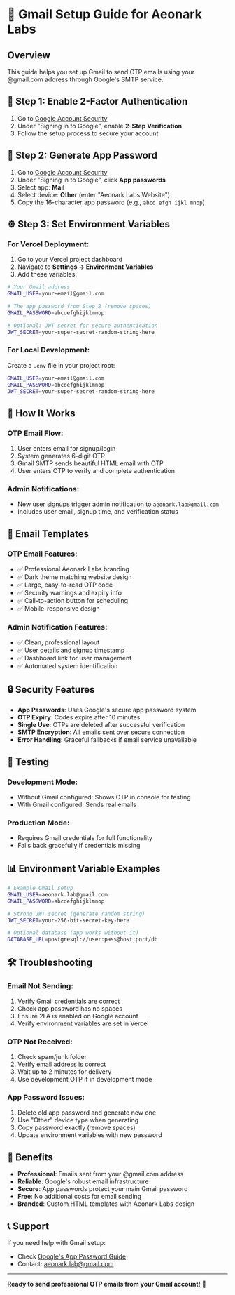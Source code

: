 # 📧 Gmail Setup Guide for Aeonark Labs

## Overview
This guide helps you set up Gmail to send OTP emails using your @gmail.com address through Google's SMTP service.

## 🔐 Step 1: Enable 2-Factor Authentication

1. Go to [Google Account Security](https://myaccount.google.com/security)
2. Under "Signing in to Google", enable **2-Step Verification**
3. Follow the setup process to secure your account

## 🔑 Step 2: Generate App Password

1. Go to [Google Account Security](https://myaccount.google.com/security)
2. Under "Signing in to Google", click **App passwords**
3. Select app: **Mail**
4. Select device: **Other** (enter "Aeonark Labs Website")
5. Copy the 16-character app password (e.g., `abcd efgh ijkl mnop`)

## ⚙️ Step 3: Set Environment Variables

### For Vercel Deployment:
1. Go to your Vercel project dashboard
2. Navigate to **Settings → Environment Variables**
3. Add these variables:

```bash
# Your Gmail address
GMAIL_USER=your-email@gmail.com

# The app password from Step 2 (remove spaces)
GMAIL_PASSWORD=abcdefghijklmnop

# Optional: JWT secret for secure authentication
JWT_SECRET=your-super-secret-random-string-here
```

### For Local Development:
Create a `.env` file in your project root:

```bash
GMAIL_USER=your-email@gmail.com
GMAIL_PASSWORD=abcdefghijklmnop
JWT_SECRET=your-super-secret-random-string-here
```

## 📧 How It Works

### OTP Email Flow:
1. User enters email for signup/login
2. System generates 6-digit OTP
3. Gmail SMTP sends beautiful HTML email with OTP
4. User enters OTP to verify and complete authentication

### Admin Notifications:
- New user signups trigger admin notification to `aeonark.lab@gmail.com`
- Includes user email, signup time, and verification status

## 🎨 Email Templates

### OTP Email Features:
- ✅ Professional Aeonark Labs branding
- ✅ Dark theme matching website design
- ✅ Large, easy-to-read OTP code
- ✅ Security warnings and expiry info
- ✅ Call-to-action button for scheduling
- ✅ Mobile-responsive design

### Admin Notification Features:
- ✅ Clean, professional layout
- ✅ User details and signup timestamp
- ✅ Dashboard link for user management
- ✅ Automated system identification

## 🔒 Security Features

- **App Passwords**: Uses Google's secure app password system
- **OTP Expiry**: Codes expire after 10 minutes
- **Single Use**: OTPs are deleted after successful verification
- **SMTP Encryption**: All emails sent over secure connection
- **Error Handling**: Graceful fallbacks if email service unavailable

## 🧪 Testing

### Development Mode:
- Without Gmail configured: Shows OTP in console for testing
- With Gmail configured: Sends real emails

### Production Mode:
- Requires Gmail credentials for full functionality
- Falls back gracefully if credentials missing

## 📊 Environment Variable Examples

```bash
# Example Gmail setup
GMAIL_USER=aeonark.lab@gmail.com
GMAIL_PASSWORD=abcdefghijklmnop

# Strong JWT secret (generate random string)
JWT_SECRET=your-256-bit-secret-key-here

# Optional database (app works without it)
DATABASE_URL=postgresql://user:pass@host:port/db
```

## 🛠 Troubleshooting

### Email Not Sending:
1. Verify Gmail credentials are correct
2. Check app password has no spaces
3. Ensure 2FA is enabled on Google account
4. Verify environment variables are set in Vercel

### OTP Not Received:
1. Check spam/junk folder
2. Verify email address is correct
3. Wait up to 2 minutes for delivery
4. Use development OTP if in development mode

### App Password Issues:
1. Delete old app password and generate new one
2. Use "Other" device type when generating
3. Copy password exactly (remove spaces)
4. Update environment variables with new password

## 🚀 Benefits

- **Professional**: Emails sent from your @gmail.com address
- **Reliable**: Google's robust email infrastructure
- **Secure**: App passwords protect your main Gmail password
- **Free**: No additional costs for email sending
- **Branded**: Custom HTML templates with Aeonark Labs design

## 📞 Support

If you need help with Gmail setup:
- Check [Google's App Password Guide](https://support.google.com/accounts/answer/185833)
- Contact: aeonark.lab@gmail.com

---

**Ready to send professional OTP emails from your Gmail account!** 📧